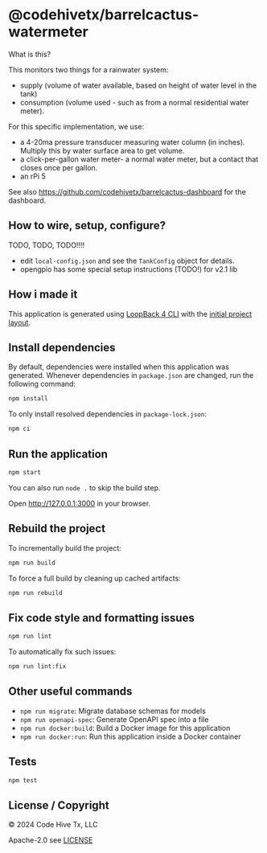 # @codehivetx/barrelcactus-watermeter

What is this?

This monitors two things for a rainwater system:

- supply (volume of water available, based on height of water level in the tank)
- consumption (volume used - such as from a normal residential water meter).

For this specific implementation, we use:
- a 4-20ma pressure transducer measuring water column (in inches). Multiply this by water surface area to get volume.
- a click-per-gallon water meter- a normal water meter, but a contact that closes once per gallon.
- an rPi 5

See also <https://github.com/codehivetx/barrelcactus-dashboard> for the dashboard.


## How to wire, setup, configure?

TODO, TODO, TODO!!!!

- edit `local-config.json` and see the `TankConfig` object for details.
- opengpio has some special setup instructions (TODO!) for v2.1 lib

## How i made it

This application is generated using [LoopBack 4 CLI](https://loopback.io/doc/en/lb4/Command-line-interface.html) with the
[initial project layout](https://loopback.io/doc/en/lb4/Loopback-application-layout.html).

## Install dependencies

By default, dependencies were installed when this application was generated.
Whenever dependencies in `package.json` are changed, run the following command:

```sh
npm install
```

To only install resolved dependencies in `package-lock.json`:

```sh
npm ci
```

## Run the application

```sh
npm start
```

You can also run `node .` to skip the build step.

Open http://127.0.0.1:3000 in your browser.

## Rebuild the project

To incrementally build the project:

```sh
npm run build
```

To force a full build by cleaning up cached artifacts:

```sh
npm run rebuild
```

## Fix code style and formatting issues

```sh
npm run lint
```

To automatically fix such issues:

```sh
npm run lint:fix
```

## Other useful commands

- `npm run migrate`: Migrate database schemas for models
- `npm run openapi-spec`: Generate OpenAPI spec into a file
- `npm run docker:build`: Build a Docker image for this application
- `npm run docker:run`: Run this application inside a Docker container

## Tests

```sh
npm test
```

## License / Copyright

© 2024 Code Hive Tx, LLC

Apache-2.0 see [LICENSE](./LICENSE)
